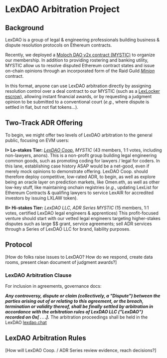# LexDAO Arbitration Project

## Background

LexDAO is a group of legal & engineering professionals building business & dispute resolution protocols on Ethereum contracts.

Recently, we deployed a [Moloch DAO v2x contract (MYSTIC)](https://etherscan.io/address/0x057e820d740d5aaaffa3c6de08c5c98d990db00d#code) to organize our membership. In addition to providing rostering and banking utility, MYSTIC allow us to resolve disputed Ethereum contract states and issue on-chain opinions through an incorporated form of the Raid Guild *[Minion](https://https://github.com/raid-guild/moloch-minion)* contract. 

In this format, anyone can use LexDAO arbitration directly by assigning resolution control over a deal contract to our MYSTIC (such as a [LexLocker escrow](https://github.com/lexDAO/LexLocker)), allowing instant financial awards, or by requesting a judgment opinion to be submitted to a conventional court (*e.g.*, where dispute is settled in fiat, but not fiat tokens...).

## Two-Track ADR Offering

To begin, we might offer two levels of LexDAO arbitration to the general public, focusing on EVM users: 

**I> Lo-stakes Tier:** *[LexDAO Coop.](https://github.com/lexDAO/Cooperative) MYSTIC* (43 members, 1:1 votes, including non-lawyers, anons). This is a non-profit group building legal engineering common goods, such as promoting coding for lawyers / legal for coders. In this lane, establishing case history ASAP would be a net-good, even if merely mock opinions to demonstrate offering. LexDAO Coop. should therefore deploy competitive, low-rated ADR, to begin, as well as explore being an oracle layer on prediction markets, like Omen.eth, as well as other low-key stuff, like maintaining onchain registries (*e.g.*, updating LexList for Ethereum Contracts & qualifing lawyers to service LexAIR for accredited investors by issuing LXLAW token). 

**II> Hi-stakes Tier:** *LexDAO LLC, ADR Series MYSTIC* (15 members, 1:1 votes, certified LexDAO legal engineers & apprentices) This profit-focused venture should start with our vetted legal engineers targeting higher-stakes disputes such as large $$ grant, service agreements; sell ADR services through a Series of LexDAO LLC for brand, liability purposes.

## Protocol

[How do folks raise issues to LexDAO? How do we respond, create data rooms, present clean document of judgment awards?]

### LexDAO Arbitration Clause

For inclusion in agreements, governance docs:

***Any controversy, dispute or claim (collectively, a "Dispute") between the parties arising out of or relating to this agreement, or the breach, termination or validity thereof, shall be finally settled by arbitration in accordance with the arbitration rules of LexDAO LLC ("LexDAO") recorded on 0x[ . . .].*** The arbitration proceedings shall be held in the LexDAO [lexdao.chat](https://https://discord.com/invite/M4jxXmk) 

## LexDAO Arbitration Rules

[How will LexDAO Coop. / ADR Series review evidence, reach decisions?]
